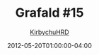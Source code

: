---
title: "Grafald #15"
type: "image"
date: 2012-05-20T01:00:00-04:00
draft: false
categories:
- comics
- collaborations
tags:
- grafald
image_path: "/projects/grafald/comics/img/2012/15.png"
alt_text: ""
is_subpage: true
author: "[KirbychuHRD](https://cohost.org/KirbychuHRD)"
---